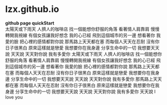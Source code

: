# lzx.github.io
**github page quickStart**  
太陽天或下雨天
人擠人的咖啡店
找一個能想你舒服的角落
看著情人肩靠肩
慢慢轉開我視線
有個女孩讓我好想念
我的心已經
飛到這個城市的另一邊
想看著你 我愛的臉
把心裡的感情都對你說
那馬路上天天都在塞
而每個人天天在忍耐
沒有你日子很黑白
原來這樣就是戀愛
我想要你在我身邊
分享生命中的一切
我想要天天說 天天說
天天對你說 我有多愛你
太陽天或下雨天
人擠人的咖啡店
找一個能想你舒服的角落
看著情人肩靠肩
慢慢轉開我視線
有個女孩讓我好想念
我的心已經
飛到這個城市的另一邊
想看著你 我愛的臉
把心裡的感情都對你說
那馬路上天天都在塞
而每個人天天在忍耐
沒有你日子很黑白
原來這樣就是戀愛
我想要你在我身邊
分享生命中的一切
我想要天天說 天天說
天天對你說 我有多愛你
那馬路上天天都在塞
而每個人天天在忍耐
沒有你日子很黑白
原來這樣就是戀愛
我想要你在我身邊
分享生命中的一切
我想要天天說 天天說
天天對你說 我有多愛你
天天說 I love you
